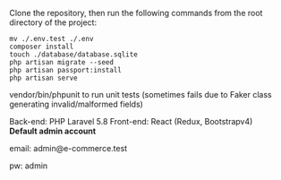 Clone the repository, then run the following commands from the root directory of the project:

```
mv ./.env.test ./.env
composer install
touch ./database/database.sqlite
php artisan migrate --seed
php artisan passport:install
php artisan serve
```

vendor/bin/phpunit to run unit tests (sometimes fails due to Faker class generating invalid/malformed fields)

Back-end: PHP Laravel 5.8
Front-end: React (Redux, Bootstrapv4)
</br>
<b>Default admin account</b>
<p>email: admin@e-commerce.test</p>
<p>pw: admin</p>
